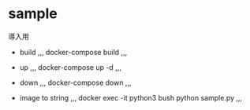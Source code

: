 # sample
導入用
* build
,,,
docker-compose build
,,,

* up
,,,
docker-compose up -d
,,,

* down
,,,
docker-compose down
,,,

* image to string
,,,
docker exec -it python3 bush
python sample.py
,,,